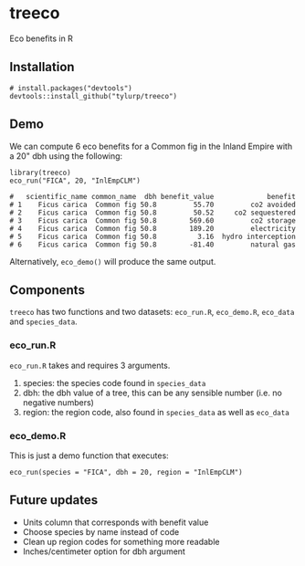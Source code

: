 # treeco
Eco benefits in R

## Installation

```
# install.packages("devtools")
devtools::install_github("tylurp/treeco")
```

## Demo

We can compute 6 eco benefits for a Common fig in the Inland Empire with a 20" dbh using the following:

```
library(treeco)
eco_run("FICA", 20, "InlEmpCLM")

#   scientific_name common_name  dbh benefit_value             benefit
# 1    Ficus carica  Common fig 50.8         55.70         co2 avoided
# 2    Ficus carica  Common fig 50.8         50.52     co2 sequestered
# 3    Ficus carica  Common fig 50.8        569.60         co2 storage
# 4    Ficus carica  Common fig 50.8        189.20         electricity
# 5    Ficus carica  Common fig 50.8          3.16  hydro interception
# 6    Ficus carica  Common fig 50.8        -81.40         natural gas
```

Alternatively, `eco_demo()` will produce the same output.

## Components

`treeco` has two functions and two datasets: `eco_run.R`, `eco_demo.R`, `eco_data` and `species_data`.

### eco_run.R

`eco_run.R` takes and requires 3 arguments.

1. species: the species code found in `species_data`
2. dbh: the dbh value of a tree, this can be any sensible number (i.e. no negative numbers)
3. region: the region code, also found in `species_data` as well as `eco_data`

### eco_demo.R

This is just a demo function that executes:

```
eco_run(species = "FICA", dbh = 20, region = "InlEmpCLM")
```

## Future updates

* Units column that corresponds with benefit value
* Choose species by name instead of code
* Clean up region codes for something more readable
* Inches/centimeter option for dbh argument
